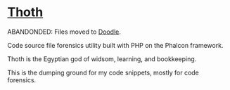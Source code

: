 # [Thoth](https://egyptianmuseum.org/deities-thoth)

ABANDONDED: Files moved to [Doodle](https://github.com/diskerror/Doodle).

Code source file forensics utility built with PHP on the Phalcon framework.

Thoth is the Egyptian god of widsom, learning, and bookkeeping.

This is the dumping ground for my code snippets, mostly for code forensics.
